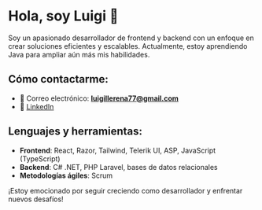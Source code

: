 # Hola, soy Luigi 👋

Soy un apasionado desarrollador de frontend y backend con un enfoque en crear soluciones eficientes y escalables. Actualmente, estoy aprendiendo Java para ampliar aún más mis habilidades.

## Cómo contactarme:
- 📧 Correo electrónico: **luigillerena77@gmail.com**
- 💼 [LinkedIn](https://www.linkedin.com/in/luigi-ll-12b1a9176/)

## Lenguajes y herramientas:
- **Frontend**: React, Razor, Tailwind, Telerik UI, ASP, JavaScript (TypeScript)
- **Backend**: C# .NET, PHP Laravel, bases de datos relacionales
- **Metodologías ágiles**: Scrum

¡Estoy emocionado por seguir creciendo como desarrollador y enfrentar nuevos desafíos!
